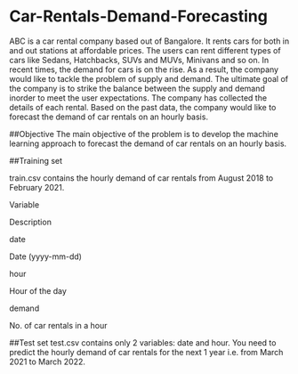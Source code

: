 # Car-Rentals-Demand-Forecasting
ABC is a car rental company based out of Bangalore. It rents cars for both in and out stations at affordable prices. The users can rent different types of cars like Sedans, Hatchbacks, SUVs and MUVs, Minivans and so on.  In recent times, the demand for cars is on the rise. As a result, the company would like to tackle the problem of supply and demand. The ultimate goal of the company is to strike the balance between the supply and demand inorder to meet the user expectations.   The company has collected the details of each rental. Based on the past data, the company would like to forecast the demand of car rentals on an hourly basis. 

##Objective
The main objective of the problem is to develop the machine learning approach to forecast the demand of car rentals on an hourly basis.

##Training set

train.csv contains the hourly demand of car rentals from August 2018 to February 2021.


Variable

Description

date

Date (yyyy-mm-dd)

hour

Hour of the day

demand

No. of car rentals in a hour


##Test set
test.csv contains only 2 variables: date and hour. You need to predict the hourly demand of car rentals for the next 1 year i.e. from March 2021 to March 2022.
